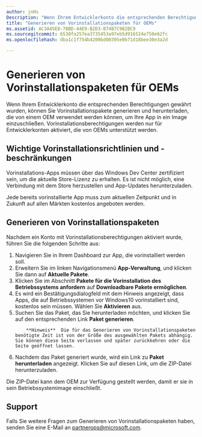```yaml
---
author: jnHs
Description: "Wenn Ihrem Entwicklerkonto die entsprechenden Berechtigungen gewährt wurden, können Sie Vorinstallationspakete generieren und herunterladen, die von einem OEM verwendet werden können, um Ihre App in ein Image einzuschließen."
title: "Generieren von Vorinstallationspaketen für OEMs"
ms.assetid: AC3A45E8-7BBD-44E9-B2D3-B74B7C9B2BC9
ms.sourcegitcommit: 6530fa257ea3735453a97eb5d916524e750e62fc
ms.openlocfilehash: dba1c1f754b4200bd00395e0b71d18bee30e3a2d

---
```


# Generieren von Vorinstallationspaketen für OEMs


Wenn Ihrem Entwicklerkonto die entsprechenden Berechtigungen gewährt wurden, können Sie Vorinstallationspakete generieren und herunterladen, die von einem OEM verwendet werden können, um Ihre App in ein Image einzuschließen. Vorinstallationsberechtigungen werden nur für Entwicklerkonten aktiviert, die von OEMs unterstützt werden.

## Wichtige Vorinstallationsrichtlinien und -beschränkungen


Vorinstallations-Apps müssen über das Windows Dev Center zertifiziert sein, um die aktuelle Store-Lizenz zu erhalten. Es ist nicht möglich, eine Verbindung mit dem Store herzustellen und App-Updates herunterzuladen.

Jede bereits vorinstallierte App muss zum aktuellen Zeitpunkt und in Zukunft auf allen Märkten kostenlos angeboten werden.

## Generieren von Vorinstallationspaketen


Nachdem ein Konto mit Vorinstallationsberechtigungen aktiviert wurde, führen Sie die folgenden Schritte aus:

1.  Navigieren Sie in Ihrem Dashboard zur App, die vorinstalliert werden soll.
2.  Erweitern Sie im linken Navigationsmenü **App-Verwaltung**, und klicken Sie dann auf **Aktuelle Pakete**.
3.  Klicken Sie im Abschnitt **Pakete für die Vorinstallation des Betriebssystems anfordern** auf **Downloadbare Pakete ermöglichen**.
4.  Es wird ein Bestätigungsdialogfeld mit dem Hinweis angezeigt, dass Apps, die auf Betriebssystemen vor Windows10 vorinstalliert sind, kostenlos sein müssen. Wählen Sie **Aktivieren** aus.
5.  Suchen Sie das Paket, das Sie herunterladen möchten, und klicken Sie auf den entsprechenden Link **Paket generieren**.
    > 
            **Hinweis**  Die für das Generieren von Vorinstallationspaketen benötigte Zeit ist von der Größe des ausgewählten Pakets abhängig. Sie können diese Seite verlassen und später zurückkehren oder die Seite geöffnet lassen.
6.  Nachdem das Paket generiert wurde, wird ein Link zu **Paket herunterladen** angezeigt. Klicken Sie auf diesen Link, um die ZIP-Datei herunterzuladen.

Die ZIP-Datei kann dem OEM zur Verfügung gestellt werden, damit er sie in sein Betriebssystemimage einschließt.

## Support


Falls Sie weitere Fragen zum Generieren von Vorinstallationspaketen haben, senden Sie eine E-Mail an <partnerops@microsoft.com>.

 

 







<!--HONumber=Jun16_HO4-->


